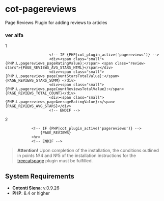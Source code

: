 # cot-pagereviews
Page Reviews Plugin for adding reviews to articles
### ver alfa ###
1
```
                    <!-- IF {PHP|cot_plugin_active('pagereviews')} -->
                    <div><span class="small">{PHP.L.pagereviews_pageRatingValue}:</span> <span class="review-stars">{PAGE_REVIEWS_AVG_STARS_HTML}</span></div>
                    <div><span class="small">{PHP.L.pagereviews_pageCountStarsTotalValue}:</span> {PAGE_REVIEWS_STARS_SUMM} </div>
                    <div><span class="small">{PHP.L.pagereviews_pageCountReviewsTotalValue}:</span> {PAGE_REVIEWS_TOTAL_COUNT}</div>
                    <div><span class="small">{PHP.L.pagereviews_pageAverageRatingValue}:</span> {PAGE_REVIEWS_AVG_STARS}</div>
                    <!-- ENDIF -->
```

2
```
            <!-- IF {PHP|cot_plugin_active('pagereviews')} -->
                {PAGE_REVIEWS}
            <hr>
            <!-- ENDIF -->
```
> **Attention!** Upon completion of the installation, the conditions outlined in points №4 and №5 of the installation instructions for the [treecatspage](https://github.com/webitproff/cot-treecatspage) plugin must be fulfilled.

## System Requirements

- **Cotonti Siena**: v.0.9.26
- **PHP**: 8.4 or higher
